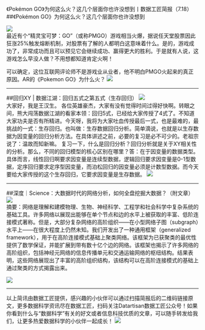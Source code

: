 《Pokémon GO》为何这么火？这几个层面你也许没想到丨数据工匠简报（7.18）  
##《Pokémon GO》为何这么火？这几个层面你也许没想到

![](http://static.datartisan.com/upload/attachment/2016/07/qB0mA30S.jpg)  
最近有个“精灵宝可梦：GO”（或称PMGO）游戏相当火爆，据说任天堂股票因此狂涨25%触发熔断机制，对股票有了解的人都明白这意味着什么。是的，游戏成功了，非常成功而且可以预见它会继续成功、赢得更大的胜利。于是就有人说，这游戏怎么早没人做？不用想都知道肯定火啊！

可以确定，这位互联网评论师不是游戏业从业者，他不明白PMGO火起来的真正原因。AR的《Pokemon GO》为什么火？
![](http://static.datartisan.com/upload/attachment/2016/07/Cl8fBE1D.png)

***  

##回归XY | 数据江湖：回归五式之第五式（生存回归） 
![](http://static.datartisan.com/upload/attachment/2016/07/0U2uyzLS.png)  
大家好，我是王汉生。
各位英雄豪杰，大家有没有觉得时间过得好快啊。转眼之间，熊大闯荡数据江湖的看家本领：回归5式，已经给大家传授了4式了。不知道大家功夫是否有所精进。今天呀，我将为大家吐血传授最后一式，也是最难的，最挑战的一式：生存回归。也叫做：生存数据回归分析。简单滴说，也就是以生存数据为因变量的回归分析方法。在具体讲述之前，必要的复习是必不可少的。老祖宗说了：温故而知新嘛。
 复习一下，什么是回归分析？回归分析就是关于XY相关性的分析。那么，不同的回归模型的核心区别在哪里？答：在于因变量的数据类型。具体而言，线性回归啊要求因变量是连续型数据，逻辑回归要求因变量是0-1型数据，定序回归要求定序型因变量，而泊松回归的因变量必须是计数型数据。而今天要给大家传授的这个生存回归，它要求因变量是生存数据。
![](http://static.datartisan.com/upload/attachment/2016/07/eWwVcGA2.png)  
***

##深度｜Science：大数据时代的网络分析，如何全盘挖掘大数据？（附文章）
![](http://static.datartisan.com/upload/attachment/2016/07/FBSji9Nk.png)  
摘要：网络是理解和建模物理、生物、神经科学、工程学和社会科学中复杂系统的基础工具。许多网络以展现出能够在单个节点和边的水平上被获取的丰富、低阶连接模式著称。但是，大部分复杂网络的高阶组织——在小型网络子图（subgraph）水平上——在很大程度上仍然未知。我们开发出了一种通用框架（generalized framework），用于在高阶连接模式基础上聚类网络。该框架为已获聚类的最优性提供了数学保证，并能扩展到带有数十亿个边的网络。该框架也揭示了许多网络的高阶组织，包括神经元网络的信息传播单元和交通运输网络的枢纽结构。结果表明，这些网络展现出了丰富的高阶组织结构，该结构可以在高阶连接模式的基础上通过聚类的方式揭露出来。

![](http://static.datartisan.com/upload/attachment/2016/07/oolDM1qC.png) 
*** 
以上简讯由数据工匠提供，感兴趣的小伙伴可以通过扫描简报后的二维码链接原文，更多数据科学资讯尽在数据工匠，扫码关注Datartisan数据工匠公众号！如果你看到什么与“数据科学”有关的好文或者信息科技优质的文章，可以随手转发给我们，让更多热爱数据科学的小伙伴一起成长！
![](http://static.datartisan.com/upload/attachment/2016/05/xKM5xlV4.png)
